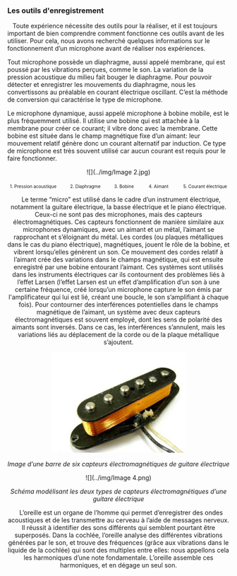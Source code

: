 ### Les outils d'enregistrement

<p>&nbsp;&nbsp;
    Toute expérience nécessite des outils pour la réaliser, et il est toujours important de bien comprendre comment fonctionne ces outils avant de les utiliser. Pour cela, nous avons recherché quelques informations sur le fonctionnement d’un microphone avant de réaliser nos expériences.</p>
<p>
Tout microphone possède un diaphragme, aussi appelé membrane, qui est poussé par les vibrations perçues, comme le son. La variation de la pression acoustique du milieu fait bouger le diaphragme. Pour pouvoir détecter et enregistrer les mouvements du diaphragme, nous les convertissons au préalable en courant électrique oscillant. C’est la méthode de conversion qui caractérise le type de microphone.</p>
<p>Le microphone dynamique, aussi appelé microphone à bobine mobile, est le plus fréquemment utilisé. Il utilise une bobine qui est attachée à la membrane pour créer ce courant; il vibre donc avec la membrane. Cette bobine est située dans le champ magnétique fixe d’un aimant: leur mouvement relatif génère donc un courant alternatif par induction. Ce type de microphone est très souvent utilisé car aucun courant est requis pour le faire fonctionner.</p>
<center>
<p>
</p>


![](../img/Image 2.jpg)
<p>
<font size="1">
1. Pression acoustique&nbsp;&nbsp;&nbsp;&nbsp;&nbsp;&nbsp;&nbsp;&nbsp;&nbsp;&nbsp;
2. Diaphragme&nbsp;&nbsp;&nbsp;&nbsp;&nbsp;&nbsp;&nbsp;&nbsp;&nbsp;&nbsp;
3. Bobine &nbsp;&nbsp;&nbsp;&nbsp;&nbsp;&nbsp;&nbsp;&nbsp;&nbsp;&nbsp;
4. Aimant &nbsp;&nbsp;&nbsp;&nbsp;&nbsp;&nbsp;&nbsp;&nbsp;&nbsp;&nbsp;
5. Courant électrique

</font>
</p>
<p>
</p>



<p>&nbsp;&nbsp;
Le terme “micro” est utilisé dans le cadre d’un instrument électrique, notamment la guitare électrique, la basse électrique et le piano électrique. Ceux-ci ne sont pas des microphones, mais des capteurs électromagnétiques. Ces capteurs fonctionnent de manière similaire aux microphones dynamiques, avec un aimant et un métal, l’aimant se rapprochant et s’éloignant du métal. Les cordes (ou plaques métalliques dans le cas du piano électrique), magnétiques, jouent le rôle de la bobine, et vibrent lorsqu’elles génèrent un son. Ce mouvement des cordes relatif à l’aimant crée des variations dans le champs magnétique, qui est ensuite enregistré par une bobine entourant l’aimant. Ces systèmes sont utilisés dans les instruments électriques car ils contournent des problèmes liés à l’effet Larsen (l’effet Larsen est un effet d’amplification d’un son à une certaine fréquence, créé lorsqu’un microphone capture le son émis par l'amplificateur qui lui est lié, créant une boucle, le son s’amplifiant à chaque fois). Pour contourner des interférences potentielles dans le champs magnétique de l’aimant, un système avec deux capteurs électromagnétiques est souvent employé, dont les sens de polarité des aimants sont inversés. Dans ce cas, les interférences s’annulent, mais les variations liés au déplacement de la corde ou de la plaque métallique s’ajoutent.</p>
<center>
<p>
</p>

<img src="../img/Image 3.png" alt="Mountain View" style="width:304px;height:228px;">

<p><em> Image d’une barre de six capteurs électromagnétiques de guitare électrique </em></p>

![](../img/Image 4.png)
<p><em> Schéma modélisant les deux types de capteurs électromagnétiques d’une guitare électrique </em></p>
</center>

<p>&nbsp;&nbsp;
L’oreille est un organe de l’homme qui permet d’enregistrer des ondes acoustiques et de les transmettre au cerveau à l’aide de messages nerveux. Il réussit à identifier des sons différents qui semblent pourtant être superposés. Dans la cochlée, l’oreille analyse des différentes vibrations générées par le son, et trouve des fréquences (grâce aux vibrations dans le liquide de la cochlée) qui sont des multiples entre elles: nous appellons cela les harmoniques d’une note fondamentale. L’oreille assemble ces harmoniques, et en dégage un seul son.
</p>
